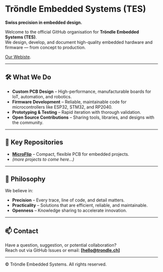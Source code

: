 # Tröndle Embedded Systems (TES)

**Swiss precision in embedded design.**

Welcome to the official GitHub organisation for **Tröndle Embedded Systems (TES)**.  
We design, develop, and document high-quality embedded hardware and firmware — from concept to production.<br/> 

[Our Webiste](https://ntrondle.github.io/TES/).

---

## 🛠 What We Do
- **Custom PCB Design** – High-performance, manufacturable boards for IoT, automation, and robotics.
- **Firmware Development** – Reliable, maintainable code for microcontrollers like ESP32, STM32, and RP2040.
- **Prototyping & Testing** – Rapid iteration with thorough validation.
- **Open Source Contributions** – Sharing tools, libraries, and designs with the community.

---

## 📂 Key Repositories
- **[MicroFlip](https://github.com/Trondle-Embeeded-Systems/MicroFlip)** – Compact, flexible PCB for embedded projects.
- *(more projects to come here...)*

---

## 📜 Philosophy
We believe in:
- **Precision** – Every trace, line of code, and detail matters.
- **Practicality** – Solutions that are efficient, reliable, and maintainable.
- **Openness** – Knowledge sharing to accelerate innovation.

---

## 📫 Contact
Have a question, suggestion, or potential collaboration?  
Reach out via GitHub Issues or email: **[hello@trondle.ch]**

---

© Tröndle Embedded Systems. All rights reserved.
